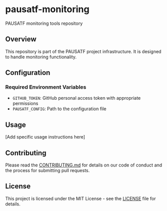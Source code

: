 # pausatf-monitoring

PAUSATF monitoring tools repository

## Overview

This repository is part of the PAUSATF project infrastructure. It is designed to handle monitoring functionality.

## Configuration

### Required Environment Variables

- `GITHUB_TOKEN`: GitHub personal access token with appropriate permissions
- `PAUSATF_CONFIG`: Path to the configuration file

## Usage

[Add specific usage instructions here]

## Contributing

Please read the [CONTRIBUTING.md](CONTRIBUTING.md) for details on our code of conduct and the process for submitting pull requests.

## License

This project is licensed under the MIT License - see the [LICENSE](LICENSE) file for details.
